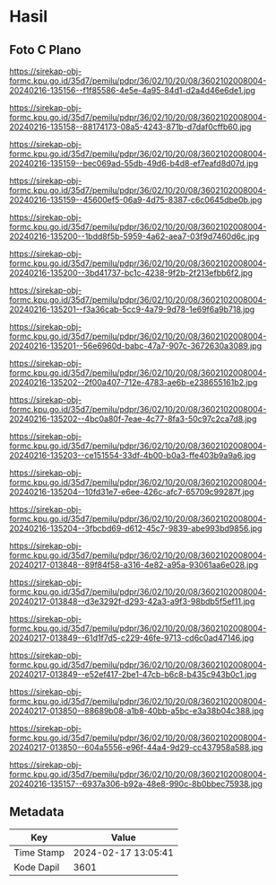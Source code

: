 # Hasil

## Foto C Plano

https://sirekap-obj-formc.kpu.go.id/35d7/pemilu/pdpr/36/02/10/20/08/3602102008004-20240216-135156--f1f85586-4e5e-4a95-84d1-d2a4d46e6de1.jpg

https://sirekap-obj-formc.kpu.go.id/35d7/pemilu/pdpr/36/02/10/20/08/3602102008004-20240216-135158--88174173-08a5-4243-871b-d7daf0cffb60.jpg

https://sirekap-obj-formc.kpu.go.id/35d7/pemilu/pdpr/36/02/10/20/08/3602102008004-20240216-135159--bec069ad-55db-49d6-b4d8-ef7eafd8d07d.jpg

https://sirekap-obj-formc.kpu.go.id/35d7/pemilu/pdpr/36/02/10/20/08/3602102008004-20240216-135159--45600ef5-06a9-4d75-8387-c6c0645dbe0b.jpg

https://sirekap-obj-formc.kpu.go.id/35d7/pemilu/pdpr/36/02/10/20/08/3602102008004-20240216-135200--1bdd8f5b-5959-4a62-aea7-03f9d7460d6c.jpg

https://sirekap-obj-formc.kpu.go.id/35d7/pemilu/pdpr/36/02/10/20/08/3602102008004-20240216-135200--3bd41737-bc1c-4238-9f2b-2f213efbb6f2.jpg

https://sirekap-obj-formc.kpu.go.id/35d7/pemilu/pdpr/36/02/10/20/08/3602102008004-20240216-135201--f3a36cab-5cc9-4a79-9d78-1e69f6a9b718.jpg

https://sirekap-obj-formc.kpu.go.id/35d7/pemilu/pdpr/36/02/10/20/08/3602102008004-20240216-135201--56e6960d-babc-47a7-907c-3672630a3089.jpg

https://sirekap-obj-formc.kpu.go.id/35d7/pemilu/pdpr/36/02/10/20/08/3602102008004-20240216-135202--2f00a407-712e-4783-ae6b-e238655161b2.jpg

https://sirekap-obj-formc.kpu.go.id/35d7/pemilu/pdpr/36/02/10/20/08/3602102008004-20240216-135202--4bc0a80f-7eae-4c77-8fa3-50c97c2ca7d8.jpg

https://sirekap-obj-formc.kpu.go.id/35d7/pemilu/pdpr/36/02/10/20/08/3602102008004-20240216-135203--ce151554-33df-4b00-b0a3-ffe403b9a9a6.jpg

https://sirekap-obj-formc.kpu.go.id/35d7/pemilu/pdpr/36/02/10/20/08/3602102008004-20240216-135204--10fd31e7-e6ee-426c-afc7-65709c99287f.jpg

https://sirekap-obj-formc.kpu.go.id/35d7/pemilu/pdpr/36/02/10/20/08/3602102008004-20240216-135204--3fbcbd69-d612-45c7-9839-abe993bd9856.jpg

https://sirekap-obj-formc.kpu.go.id/35d7/pemilu/pdpr/36/02/10/20/08/3602102008004-20240217-013848--89f84f58-a316-4e82-a95a-93061aa6e028.jpg

https://sirekap-obj-formc.kpu.go.id/35d7/pemilu/pdpr/36/02/10/20/08/3602102008004-20240217-013848--d3e3292f-d293-42a3-a9f3-98bdb5f5ef11.jpg

https://sirekap-obj-formc.kpu.go.id/35d7/pemilu/pdpr/36/02/10/20/08/3602102008004-20240217-013849--61d1f7d5-c229-46fe-9713-cd6c0ad47146.jpg

https://sirekap-obj-formc.kpu.go.id/35d7/pemilu/pdpr/36/02/10/20/08/3602102008004-20240217-013849--e52ef417-2be1-47cb-b6c8-b435c943b0c1.jpg

https://sirekap-obj-formc.kpu.go.id/35d7/pemilu/pdpr/36/02/10/20/08/3602102008004-20240217-013850--88689b08-a1b8-40bb-a5bc-e3a38b04c388.jpg

https://sirekap-obj-formc.kpu.go.id/35d7/pemilu/pdpr/36/02/10/20/08/3602102008004-20240217-013850--604a5556-e96f-44a4-9d29-cc437958a588.jpg

https://sirekap-obj-formc.kpu.go.id/35d7/pemilu/pdpr/36/02/10/20/08/3602102008004-20240216-135157--6937a306-b92a-48e8-990c-8b0bbec75938.jpg


## Metadata

| Key        | Value               |
| ---------- | ------------------- |
| Time Stamp | 2024-02-17 13:05:41 |
| Kode Dapil | 3601                |



